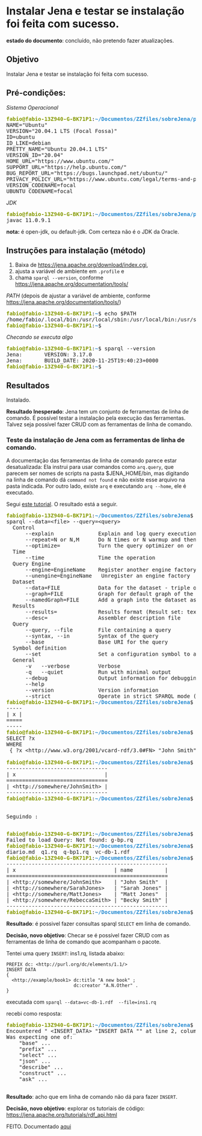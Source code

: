 # Instalar Jena e testar se instalação foi feita com sucesso.

**estado do documento**: concluído, não pretendo fazer atualizações.

## Objetivo

Instalar Jena e testar se instalação foi feita com sucesso.

## Pré-condições:

*Sistema Operacional*

<pre><font color="#859900"><b>fabio@fabio-13Z940-G-BK71P1</b></font>:<font color="#268BD2"><b>~/Documentos/ZZfiles/sobreJena/programas/Tutorial1</b></font>$ cat /etc/os-release 
NAME=&quot;Ubuntu&quot;
VERSION=&quot;20.04.1 LTS (Focal Fossa)&quot;
ID=ubuntu
ID_LIKE=debian
PRETTY_NAME=&quot;Ubuntu 20.04.1 LTS&quot;
VERSION_ID=&quot;20.04&quot;
HOME_URL=&quot;https://www.ubuntu.com/&quot;
SUPPORT_URL=&quot;https://help.ubuntu.com/&quot;
BUG_REPORT_URL=&quot;https://bugs.launchpad.net/ubuntu/&quot;
PRIVACY_POLICY_URL=&quot;https://www.ubuntu.com/legal/terms-and-policies/privacy-policy&quot;
VERSION_CODENAME=focal
UBUNTU_CODENAME=focal
</pre>

*JDK*

<pre><font color="#859900"><b>fabio@fabio-13Z940-G-BK71P1</b></font>:<font color="#268BD2"><b>~/Documentos/ZZfiles/sobreJena/programas/Tutorial1</b></font>$ javac --version
javac 11.0.9.1
</pre>

**nota:** é open-jdk, ou default-jdk. Com certeza não é o JDK da Oracle.

## Instruções para instalação (método)

1. Baixa de <https://jena.apache.org/download/index.cgi>, 
2. ajusta a variável de ambiente em `.profile` e 
3. chama `sparql --version`, conforme <https://jena.apache.org/documentation/tools/>

*PATH* (depois de ajustar a variável de ambiente, conforme <https://jena.apache.org/documentation/tools/>)

<pre><font color="#859900"><b>fabio@fabio-13Z940-G-BK71P1</b></font>:<font color="#268BD2"><b>~</b></font>$ echo $PATH
/home/fabio/.local/bin:/usr/local/sbin:/usr/local/bin:/usr/sbin:/usr/bin:/sbin:/bin:/usr/games:/usr/local/games:/snap/bin:/home/fabio/apache-jena-3.17.0/bin
<font color="#859900"><b>fabio@fabio-13Z940-G-BK71P1</b></font>:<font color="#268BD2"><b>~</b></font>$ 
</pre>

*Checando se executa algo*
<pre><font color="#859900"><b>fabio@fabio-13Z940-G-BK71P1</b></font>:<font color="#268BD2"><b>~</b></font>$ sparql --version
Jena:       VERSION: 3.17.0
Jena:       BUILD_DATE: 2020-11-25T19:40:23+0000
<font color="#859900"><b>fabio@fabio-13Z940-G-BK71P1</b></font>:<font color="#268BD2"><b>~</b></font>$ 
</pre>

## Resultados

Instalado.

**Resultado Inesperado**: Jena tem um conjunto de ferramentas de linha de comando. É possível testar a instalação pela execução das ferramentas. Talvez seja possível fazer CRUD com as ferramentas de linha de comando.

### Teste da instalação de Jena com as ferramentas de linha de comando.

A documentação das ferramentas de linha de comando parece estar desatualizada: Ela instrui para usar comandos como `arq.query`, que parecem ser nomes de scripts na pasta $JENA_HOME/bin, mas digitando na linha de comando dá `command not found` e não existe esse arquivo na pasta indicada. Por outro lado, existe `arq` e executando `arq --home`, ele é executado.

Segui [este tutorial](https://jena.apache.org/tutorials/sparql_query1.html). O resultado está a seguir.

<pre><font color="#859900"><b>fabio@fabio-13Z940-G-BK71P1</b></font>:<font color="#268BD2"><b>~/Documentos/ZZfiles/sobreJena</b></font>$ sparql --help
sparql --data=&lt;file&gt; --query=&lt;query&gt;
  Control
      --explain              Explain and log query execution
      --repeat=N or N,M      Do N times or N warmup and then M times (use for timing to overcome start up costs of Java)
      --optimize=            Turn the query optimizer on or off (default: on)
  Time
      --time                 Time the operation
  Query Engine
      --engine=EngineName    Register another engine factory[ref]
      --unengine=EngineName   Unregister an engine factory
  Dataset
      --data=FILE            Data for the dataset - triple or quad formats
      --graph=FILE           Graph for default graph of the datset
      --namedGraph=FILE      Add a graph into the dataset as a named graph
  Results
      --results=             Results format (Result set: text, XML, JSON, CSV, TSV; Graph: RDF serialization)
      --desc=                Assembler description file
  Query
      --query, --file        File containing a query
      --syntax, --in         Syntax of the query
      --base                 Base URI for the query
  Symbol definition
      --set                  Set a configuration symbol to a value
  General
      -v   --verbose         Verbose
      -q   --quiet           Run with minimal output
      --debug                Output information for debugging
      --help
      --version              Version information
      --strict               Operate in strict SPARQL mode (no extensions of any kind)
<font color="#859900"><b>fabio@fabio-13Z940-G-BK71P1</b></font>:<font color="#268BD2"><b>~/Documentos/ZZfiles/sobreJena</b></font>$ sparql --file q1.rq
-----
| x |
=====
-----
<font color="#859900"><b>fabio@fabio-13Z940-G-BK71P1</b></font>:<font color="#268BD2"><b>~/Documentos/ZZfiles/sobreJena</b></font>$ cat q1.rq 
SELECT ?x
WHERE
 { ?x &lt;http://www.w3.org/2001/vcard-rdf/3.0#FN&gt; &quot;John Smith&quot; }

<font color="#859900"><b>fabio@fabio-13Z940-G-BK71P1</b></font>:<font color="#268BD2"><b>~/Documentos/ZZfiles/sobreJena</b></font>$ sparql --data=vc-db-1.rdf  --file=q1.rq
--------------------------------
| x                            |
================================
| &lt;http://somewhere/JohnSmith&gt; |
--------------------------------
<font color="#859900"><b>fabio@fabio-13Z940-G-BK71P1</b></font>:<font color="#268BD2"><b>~/Documentos/ZZfiles/sobreJena</b></font>$ 


Seguindo <https://jena.apache.org/tutorials/sparql_basic_patterns.html>:

</pre>

<pre><font color="#859900"><b>fabio@fabio-13Z940-G-BK71P1</b></font>:<font color="#268BD2"><b>~/Documentos/ZZfiles/sobreJena</b></font>$ sparql --data=vc-db-1.rdf  --file=g-bp.rq
Failed to load Query: Not found: g-bp.rq
<font color="#859900"><b>fabio@fabio-13Z940-G-BK71P1</b></font>:<font color="#268BD2"><b>~/Documentos/ZZfiles/sobreJena</b></font>$ ls
diario.md  q1.rq  q-bp1.rq  vc-db-1.rdf
<font color="#859900"><b>fabio@fabio-13Z940-G-BK71P1</b></font>:<font color="#268BD2"><b>~/Documentos/ZZfiles/sobreJena</b></font>$ sparql --data=vc-db-1.rdf  --file=q-bp1.rq
---------------------------------------------------
| x                               | name          |
===================================================
| &lt;http://somewhere/JohnSmith&gt;    | &quot;John Smith&quot;  |
| &lt;http://somewhere/SarahJones&gt;   | &quot;Sarah Jones&quot; |
| &lt;http://somewhere/MattJones&gt;    | &quot;Matt Jones&quot;  |
| &lt;http://somewhere/RebeccaSmith&gt; | &quot;Becky Smith&quot; |
---------------------------------------------------
<font color="#859900"><b>fabio@fabio-13Z940-G-BK71P1</b></font>:<font color="#268BD2"><b>~/Documentos/ZZfiles/sobreJena</b></font>$ 
</pre>

**Resultado**: é possivel fazer consultas sparql `SELECT` em linha de comando.

**Decisão, novo objetivo**: Checar se é possível fazer CRUD com as ferramentas de linha de comando que acompanham o pacote.

Tentei uma query `INSERT`: ins1.rq, listada abaixo:

```
PREFIX dc: <http://purl.org/dc/elements/1.1/>
INSERT DATA
{ 
  <http://example/book1> dc:title "A new book" ;
                         dc:creator "A.N.Other" .
}
```

executada com `sparql --data=vc-db-1.rdf  --file=ins1.rq`

recebi como resposta:

<pre><font color="#859900"><b>fabio@fabio-13Z940-G-BK71P1</b></font>:<font color="#268BD2"><b>~/Documentos/ZZfiles/sobreJena</b></font>$ sparql --data=vc-db-1.rdf  --file=ins1.rq
Encountered &quot; &lt;INSERT_DATA&gt; &quot;INSERT DATA &quot;&quot; at line 2, column 1.
Was expecting one of:
    &quot;base&quot; ...
    &quot;prefix&quot; ...
    &quot;select&quot; ...
    &quot;json&quot; ...
    &quot;describe&quot; ...
    &quot;construct&quot; ...
    &quot;ask&quot; ...
    
</pre>

**Resultado**: acho que em linha de comando não dá para fazer `INSERT`.

**Decisão, novo objetivo**: explorar os tutoriais de código: <https://jena.apache.org/tutorials/rdf_api.html>

FEITO. Documentado [aqui](ExecucaoTutoriaisJena.md)

